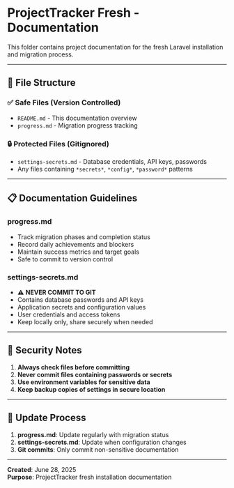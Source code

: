 # ProjectTracker Fresh - Documentation

This folder contains project documentation for the fresh Laravel installation and migration process.

---

## 📁 **File Structure**

### **✅ Safe Files (Version Controlled)**
- `README.md` - This documentation overview
- `progress.md` - Migration progress tracking

### **🔒 Protected Files (Gitignored)**
- `settings-secrets.md` - Database credentials, API keys, passwords
- Any files containing `*secrets*`, `*config*`, `*password*` patterns

---

## 📋 **Documentation Guidelines**

### **progress.md**
- Track migration phases and completion status
- Record daily achievements and blockers
- Maintain success metrics and target goals
- Safe to commit to version control

### **settings-secrets.md** 
- ⚠️ **NEVER COMMIT TO GIT**
- Contains database passwords and API keys
- Application secrets and configuration values
- User credentials and access tokens
- Keep locally only, share securely when needed

---

## 🔐 **Security Notes**

1. **Always check files before committing**
2. **Never commit files containing passwords or secrets**
3. **Use environment variables for sensitive data**
4. **Keep backup copies of settings in secure location**

---

## 🔄 **Update Process**

1. **progress.md**: Update regularly with migration status
2. **settings-secrets.md**: Update when configuration changes
3. **Git commits**: Only commit non-sensitive documentation

---

**Created**: June 28, 2025  
**Purpose**: ProjectTracker fresh installation documentation

